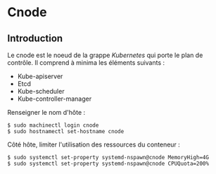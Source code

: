 # Cnode

## Introduction

Le cnode est le noeud de la grappe *Kubernetes* qui porte le plan de contrôle. Il comprend à minima
les éléments suivants :

* Kube-apiserver
* Etcd
* Kube-scheduler
* Kube-controller-manager

Renseigner le nom d'hôte :

```bash,ignore
$ sudo machinectl login cnode
$ sudo hostnamectl set-hostname cnode
```

Côté hôte, limiter l'utilisation des ressources du conteneur :
```bash,ignore
$ sudo systemctl set-property systemd-nspawn@cnode MemoryHigh=4G
$ sudo systemctl set-property systemd-nspawn@cnode CPUQuota=200%
```
